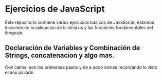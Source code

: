 # Ejercicios de JavaScript

Este repositorio contiene varios ejercicios básicos de JavaScript, estamos iniciando en la aplicacion de la sintaxis y las funciones fundamentales del lenguaje.

## Declaración de Variables y Combinación de Strings, concatenacion y algo mas.

Con calma, son los primeroas pasos y de a poco vamos recordando lo visto el año pasado.
